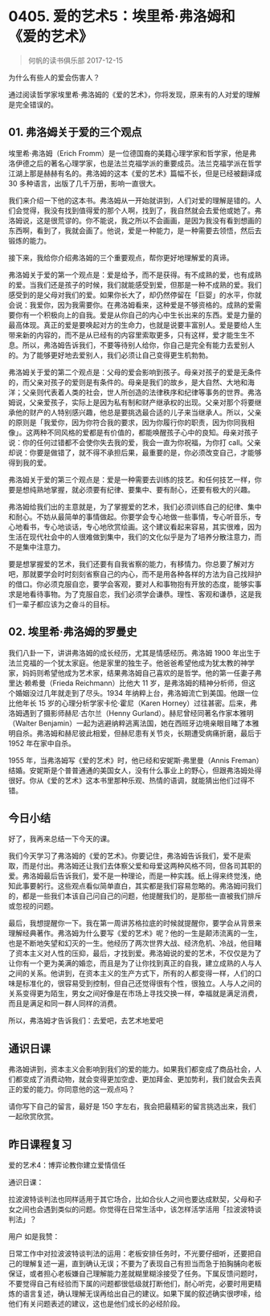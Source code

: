 # 0405. 爱的艺术5：埃里希·弗洛姆和《爱的艺术》
> 何帆的读书俱乐部
2017-12-15

为什么有些人的爱会伤害人？

通过阅读哲学家埃里希·弗洛姆的《爱的艺术》，你将发现，原来有的人对爱的理解是完全错误的。

## 01. 弗洛姆关于爱的三个观点

埃里希·弗洛姆（Erich Fromm）是一位德国裔的美籍心理学家和哲学家，他是弗洛伊德之后的著名心理学家，也是法兰克福学派的重要成员。法兰克福学派在哲学江湖上那是赫赫有名的。弗洛姆的这本《爱的艺术》篇幅不长，但是已经被翻译成 30 多种语言，出版了几千万册，影响一直很大。

我们来介绍一下他的这本书。弗洛姆从一开始就讲到，人们对爱的理解是错的。人们会觉得，我没有找到值得爱的那个人啊，找到了，我自然就会去爱他或她了。弗洛姆说，这是很荒谬的。你不能说，我之所以不会画画，是因为我没有看到想画的东西啊，看到了，我就会画了。他说，爱是一种能力，是一种需要去领悟，然后去锻炼的能力。

接下来，我给你介绍弗洛姆的三个重要观点，帮你更好地理解爱的真谛。

弗洛姆关于爱的第一个观点是：爱是给予，而不是获得。有不成熟的爱，也有成熟的爱。当我们还是孩子的时候，我们就能感受到爱，但那是一种不成熟的爱。我们感受到的是父母对我们的爱。如果你长大了，却仍然停留在「巨婴」的水平，你就会说：我爱你，因为我需要你。在弗洛姆看来，这种爱是不够资格的。成熟的爱需要你有一个积极向上的自我。爱是从你自己的内心中生长出来的东西。爱是力量的最高体现。真正的爱是要唤起对方的生命力，也就是说要丰富别人。爱是要给人生带来新的内容的，而不是从已经有的内容里索取更多，只有这样，爱才能生生不息。所以，弗洛姆告诉我们，不要等待别人给你，你自己是完全有能力去爱别人的。为了能够更好地去爱别人，我们必须让自己变得更生机勃勃。

弗洛姆关于爱的第二个观点是：父母的爱会影响到孩子。母亲对孩子的爱是无条件的，而父亲对孩子的爱则是有条件的。母亲是我们的故乡，是大自然、大地和海洋；父亲则代表着人类的社会，世人所创造的法律秩序和纪律等事务的世界。弗洛姆说，父亲爱孩子，实际上是因为私有制和财产继承权的出现。父亲对那个将要继承他的财产的人特别感兴趣，他总是要挑选最合适的儿子来当继承人。所以，父亲的原则是「我爱你，因为你符合我的要求，因为你履行你的职责，因为你同我相像」。这两种不同风格的爱都是有价值的，都能唤醒孩子心中的良知。母亲对孩子说：你的任何过错都不会使你失去我的爱，我会一直为你祝福，为你打 call。父亲却说：你要是做错了，就不得不承担后果，最重要的是，你必须改变自己，才能够得到我的爱。

弗洛姆关于爱的第三个观点是：爱是一种需要去训练的技艺。和任何技艺一样，你要是想纯熟地掌握，就必须要有纪律、要集中、要有耐心，还要有极大的兴趣。

弗洛姆给我们出的主意就是，为了掌握爱的艺术，我们必须训练自己的纪律、集中和耐心。不妨从最简单的事情做起。你要学会专心地做一些事情，专心听音乐，专心地看书，专心地谈话，专心地欣赏绘画。这个建议看起来容易，其实很难，因为生活在现代社会中的人很难做到集中，我们的文化似乎是为了培养分散注意力，而不是集中注意力。

要是想掌握爱的艺术，我们还要有自我省察的能力，有移情力。你总要了解对方吧，那就要学会时时刻刻省察自己的内心，而不是用各种各样的方法为自己找辩护的借口。你必须克服自恋，要学会客观，要对人和事物抱有开放的态度，能够实事求是地看待事物。为了克服自恋，我们必须学会谦恭。理性、客观和谦恭，这是我们一辈子都应该为之奋斗的目标。

## 02. 埃里希·弗洛姆的罗曼史

我们八卦一下，讲讲弗洛姆的成长经历，尤其是情感经历。弗洛姆 1900 年出生于法兰克福的一个犹太家庭。他是家里的独生子。他爸爸希望他成为犹太教的神学家，妈妈则希望他成为艺术家，结果弗洛姆自己喜欢的是哲学。他的第一任妻子弗里达·赖希曼（Frieda Reichmann）比他大 11 岁，是弗洛姆的精神分析师，但这个婚姻没过几年就走到了尽头。1934 年纳粹上台，弗洛姆流亡到美国。他跟一位比他年长 15 岁的心理分析学家卡伦·霍尼（Karen Horney）过往甚密。后来，弗洛姆遇到了摄影师赫尼·古尔兰（Henny Gurland）。赫尼曾经同著名作家本雅明（Walter Benjamin）一起为逃避纳粹逃离法国，她在西班牙边境亲眼目睹了本雅明自杀。弗洛姆和赫尼彼此相爱，但赫尼患有关节炎，长期遭受病痛折磨，最后于 1952 年在家中自杀。

1955 年，当弗洛姆写《爱的艺术》时，他已经和安妮斯·弗里曼（Annis Freman）结婚。安妮斯是个普普通通的美国女人，没有什么事业上的野心，但跟弗洛姆处得很好。你从《爱的艺术》这本书里那种乐观、热情的语调，就能猜出他们过得不错。

## 今日小结

好了，我再来总结一下今天的课。

我们今天学习了弗洛姆的《爱的艺术》。你要记住，弗洛姆告诉我们，爱不是索取，而是付出。弗洛姆还让我们去体察父爱和母爱这两种风格不同，但各司其职的爱。弗洛姆最后告诉我们，爱不是一种理论，而是一种实践。纸上得来终觉浅，绝知此事要躬行。这些观点看似简单直白，其实都是我们容易忽略的。弗洛姆问我们的，都是一些我们本该自己问自己的问题，他提醒我们的，是那些一直被我们排斥或忽视的问题。

最后，我想提醒你一下。我在第一周讲苏格拉底的时候就提醒你，要学会从背景来理解经典著作。弗洛姆为什么要写《爱的艺术》呢？他的一生是颠沛流离的一生，也是不断地失望和幻灭的一生。他经历了两次世界大战、经济危机、冷战，他目睹了资本主义对人性的压抑，最后，才找到爱。弗洛姆说的爱的艺术，不仅仅是为了让你有一个更为美满的婚恋，而且是为了让你找到真正的自我，建立成熟的人与人之间的关系。他讲到，在资本主义的生产方式下，所有的人都变得一样，人们的口味是标准化的，很容易受到控制，但自己还觉得很有个性，很独立。人与人之间的关系变得更为陌生，男女之间好像是在市场上寻找交换一样，幸福就是满足消费，而且是满足和同一群人同样的消费。

所以，弗洛姆才告诉我们：去爱吧，去艺术地爱吧

## 通识日课

弗洛姆讲到，资本主义会影响到我们的爱的能力。如果我们都变成了商品社会，人们都变成了消费动物，就会变得更加空虚、更加拜金、更加势利，我们就会失去真正的爱的能力。你同意他的这一观点吗？

请你写下自己的留言，最好是 150 字左右，我会把最精彩的留言挑选出来，我们一起欣赏欣赏。

## 昨日课程复习

爱的艺术4：博弈论教你建立爱情信任

通识日课：

拉波波特谈判法也同样适用于其它场合，比如合伙人之间也要达成默契，父母和子女之间也会遇到类似的问题。你觉得在日常生活中，该怎样活学活用「拉波波特谈判法」？

用户 如是我赞：

日常工作中对拉波波特谈判法的运用：老板安排任务时，不光要仔细听，还要把自己的理解复述一遍，直到确认无误；不要为了表现自己有担当而急于拍胸脯向老板保证，或者担心老板嫌自己理解能力差就糊里糊涂接受了任务。下属反馈问题时，不要觉得自己有经验而下属的问题都很低级就打断他们，耐心听完，必要时用更精炼的语言复述，确认理解无误再给出自己的建议。如果下属的叙述确实很啰嗦，给他们有关问题表述的建议，这也是他们成长的必经阶段。


